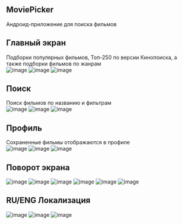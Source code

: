 ## MoviePicker 
Андроид-приложение для поиска фильмов

## Главный экран
Подборки популярных фильмов, Топ-250 по версии Кинопоиска, а также подборки фильмов по жанрам<br>
![image](https://github.com/sealisaa/MoviePicker/assets/49619174/f81dfdd2-cc3a-4de7-aef0-98addd5e6cff)
![image](https://github.com/sealisaa/MoviePicker/assets/49619174/52472b64-2c2c-4ddd-81e1-d61d59120ce9)
![image](https://github.com/sealisaa/MoviePicker/assets/49619174/d02d3666-37c0-496f-8ca1-4f55112fd547)

## Поиск
Поиск фильмов по названию и фильтрам<br>
![image](https://github.com/sealisaa/MoviePicker/assets/49619174/b7751522-18ef-4e50-81f3-6df62ccd71d1)
![image](https://github.com/sealisaa/MoviePicker/assets/49619174/30c07658-3852-4611-a360-77de63795053)
![image](https://github.com/sealisaa/MoviePicker/assets/49619174/9191177a-e385-4470-a691-6678faeba1ab)

## Профиль
Сохраненные фильмы отображаются в профиле<br>
![image](https://github.com/sealisaa/MoviePicker/assets/49619174/b29b1fca-bbd3-4972-adc8-5bbe92d8b9a3)
![image](https://github.com/sealisaa/MoviePicker/assets/49619174/873e5e44-9d5b-4297-8efc-6f3ab939d696)
![image](https://github.com/sealisaa/MoviePicker/assets/49619174/b3ea5cca-7dd5-48fd-a7d6-16194225ad49)

## Поворот экрана
![image](https://github.com/sealisaa/MoviePicker/assets/49619174/e34f83d9-e041-4320-a48a-ed7f433511a6)
![image](https://github.com/sealisaa/MoviePicker/assets/49619174/420f6bde-0d1a-4880-87ec-62461f5cea89)
![image](https://github.com/sealisaa/MoviePicker/assets/49619174/92c70901-38f4-4282-9a19-bf228d8c2d44)
![image](https://github.com/sealisaa/MoviePicker/assets/49619174/b6b67259-7c3c-4785-a15e-ed535478e368)
![image](https://github.com/sealisaa/MoviePicker/assets/49619174/88f12c13-9ff9-48dd-b5f5-8ec238749a94)
![image](https://github.com/sealisaa/MoviePicker/assets/49619174/87821f50-5883-4d87-9200-f15cfe90893b)

## RU/ENG Локализация
![image](https://github.com/sealisaa/MoviePicker/assets/49619174/ac29d474-1f32-4d82-b960-d6850fdcc264)
![image](https://github.com/sealisaa/MoviePicker/assets/49619174/56ebfc49-6dd0-400e-a202-ecf255ef1ad8)
![image](https://github.com/sealisaa/MoviePicker/assets/49619174/c275e810-32c4-4fc1-bf8f-0d444c106929)

